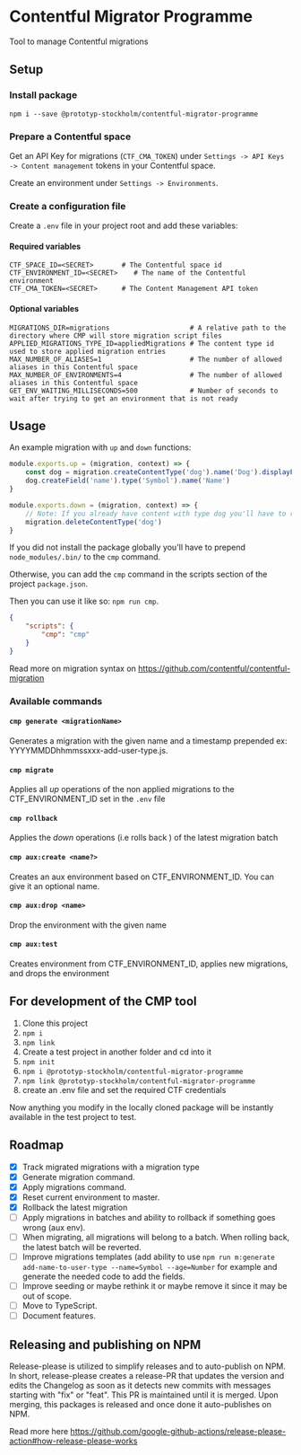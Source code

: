 # Contentful Migrator Programme
Tool to manage Contentful migrations

## Setup

### Install package

```shell script
npm i --save @prototyp-stockholm/contentful-migrator-programme
```

### Prepare a Contentful space

Get an API Key for migrations (`CTF_CMA_TOKEN`) under `Settings -> API Keys -> Content management` tokens in your Contentful space.

Create an environment under `Settings -> Environments`.

### Create a configuration file

Create a `.env` file in your project root and add these variables:

#### Required variables
```dotenv
CTF_SPACE_ID=<SECRET>       # The Contentful space id
CTF_ENVIRONMENT_ID=<SECRET>    # The name of the Contentful environment
CTF_CMA_TOKEN=<SECRET>      # The Content Management API token
```

#### Optional variables
```dotenv
MIGRATIONS_DIR=migrations                    # A relative path to the directory where CMP will store migration script files
APPLIED_MIGRATIONS_TYPE_ID=appliedMigrations # The content type id used to store applied migration entries  
MAX_NUMBER_OF_ALIASES=1                      # The number of allowed aliases in this Contentful space
MAX_NUMBER_OF_ENVIRONMENTS=4                 # The number of allowed aliases in this Contentful space
GET_ENV_WAITING_MILLISECONDS=500             # Number of seconds to wait after trying to get an environment that is not ready
```


## Usage

An example migration with `up` and `down` functions:

```javascript
module.exports.up = (migration, context) => {
    const dog = migration.createContentType('dog').name('Dog').displayField('name')
    dog.createField('name').type('Symbol').name('Name')
}

module.exports.down = (migration, context) => {
    // Note: If you already have content with type dog you'll have to remove all dog entries, before removing the dog type
    migration.deleteContentType('dog')
}
```

If you did not install the package globally you'll have to prepend `node_modules/.bin/` to the `cmp` command.

Otherwise, you can add the `cmp` command in the scripts section of the project `package.json`.

Then you can use it like so: `npm run cmp`.

```json
{
    "scripts": {
        "cmp": "cmp"
    }
}
```

Read more on migration syntax on https://github.com/contentful/contentful-migration

### Available commands


#### `cmp generate <migrationName>`
Generates a migration with the given name and a timestamp prepended ex: YYYYMMDDhhmmssxxx-add-user-type.js.

#### `cmp migrate`
Applies all _up_ operations of the non applied migrations to the CTF_ENVIRONMENT_ID set in the `.env` file

#### `cmp rollback`
Applies the _down_ operations (i.e rolls back ) of the latest migration batch

#### `cmp aux:create <name?>`
Creates an aux environment based on CTF_ENVIRONMENT_ID. You can give it an optional name.

#### `cmp aux:drop <name>`
Drop the environment with the given name

#### `cmp aux:test`
Creates environment from CTF_ENVIRONMENT_ID, applies new migrations, and drops the environment


## For development of the CMP tool

1. Clone this project
2. `npm i`
3. `npm link`
4. Create a test project in another folder and cd into it
5. `npm init`
6. `npm i @prototyp-stockholm/contentful-migrator-programme`
7. `npm link @prototyp-stockholm/contentful-migrator-programme`
8. create an .env file and set the required CTF credentials

Now anything you modify in the locally cloned package will be instantly available in the test project to test.

## Roadmap
- [x]  Track migrated migrations with a migration type
- [x]  Generate migration command.
- [x]  Apply migrations command.
- [x]  Reset current environment to master.
- [x]  Rollback the latest migration
- [ ]  Apply migrations in batches and ability to rollback if something goes wrong (aux env).
- [ ]  When migrating, all migrations will belong to a batch. When rolling back, the latest batch will be reverted.
- [ ]  Improve migrations templates (add ability to use `npm run m:generate add-name-to-user-type --name=Symbol --age=Number` for example and generate the needed code to add the fields.
- [ ]  Improve seeding or maybe rethink it or maybe remove it since it may be out of scope.
- [ ]  Move to TypeScript.
- [ ]  Document features.

## Releasing and publishing on NPM

Release-please is utilized to simplify releases and to auto-publish on NPM. In short, release-please creates a release-PR that updates the version and edits the Changelog as soon as it detects new commits with messages starting with "fix" or "feat". This PR is maintained until it is merged. Upon merging, this packages is released and once done it auto-publishes on NPM. 

Read more here https://github.com/google-github-actions/release-please-action#how-release-please-works
